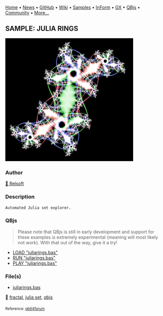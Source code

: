 [Home](https://qb64.com) • [News](../../news.md) • [GitHub](https://github.com/QB64Official/qb64) • [Wiki](wiki.md) • [Samples](../../samples.md) • [InForm](../../inform.md) • [GX](../../gx.md) • [QBjs](../../qbjs.md) • [Community](../../community.md) • [More...](../../more.md)

## SAMPLE: JULIA RINGS

![julia.png](img/julia.png)

### Author

[🐝 Relsoft](../relsoft.md) 

### Description

```text
Automated Julia set explorer.
```

### QBjs

> Please note that QBjs is still in early development and support for these examples is extremely experimental (meaning will most likely not work). With that out of the way, give it a try!

* [LOAD "juliarings.bas"](https://qbjs.org/index.html?src=https://qb64.com/samples/julia-rings/src/juliarings.bas)
* [RUN "juliarings.bas"](https://qbjs.org/index.html?mode=auto&src=https://qb64.com/samples/julia-rings/src/juliarings.bas)
* [PLAY "juliarings.bas"](https://qbjs.org/index.html?mode=play&src=https://qb64.com/samples/julia-rings/src/juliarings.bas)

### File(s)

* [juliarings.bas](src/juliarings.bas)

🔗 [fractal](../fractal.md), [julia set](../julia-set.md), [qbjs](../qbjs.md)


<sub>Reference: [qb64forum](https://qb64forum.alephc.xyz/index.php?topic=1045.0) </sub>

